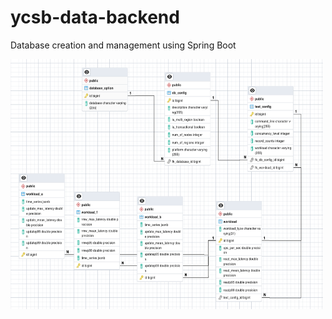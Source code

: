 # ycsb-data-backend
Database creation and management using Spring Boot 

<img src="ERD_Draft.png" alt="ERD" width="500" height="400">
